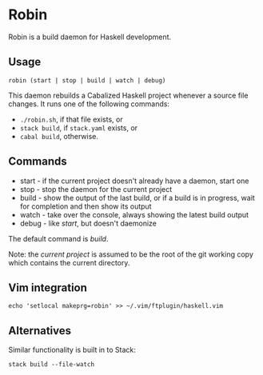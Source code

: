 # Robin

Robin is a build daemon for Haskell development.

## Usage

    robin (start | stop | build | watch | debug)

This daemon rebuilds a Cabalized Haskell project whenever a source file
changes. It runs one of the following commands:

* `./robin.sh`, if that file exists, or
* `stack build`, if `stack.yaml` exists, or
* `cabal build`, otherwise.

## Commands

* start - if the current project doesn't already have a daemon, start one
* stop - stop the daemon for the current project
* build - show the output of the last build, or if a build is in progress, wait
  for completion and then show its output
* watch - take over the console, always showing the latest build output
* debug - like _start_, but doesn't daemonize

The default command is _build_.

Note: the _current project_ is assumed to be the root of the git working copy
which contains the current directory.


## Vim integration

    echo 'setlocal makeprg=robin' >> ~/.vim/ftplugin/haskell.vim

## Alternatives

Similar functionality is built in to Stack:

    stack build --file-watch
